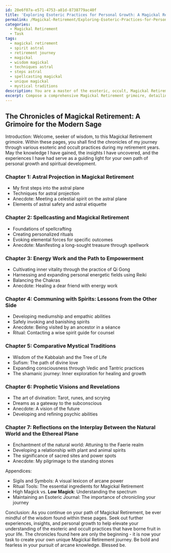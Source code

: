 ```yaml
---
id: 28e6f07a-e571-4753-a81d-8738779ac40f
title: 'Exploring Esoteric Practices for Personal Growth: A Magickal Retirement Grimoire'
permalink: /Magickal-Retirement/Exploring-Esoteric-Practices-for-Personal-Growth-A-Magickal-Retirement-Grimoire/
categories:
  - Magickal Retirement
  - Task
tags:
  - magickal retirement
  - spirit astral
  - retirement journey
  - magickal
  - wisdom magickal
  - techniques astral
  - steps astral
  - spellcasting magickal
  - unique magickal
  - mystical traditions
description: You are a master of the esoteric, occult, Magickal Retirement, you complete tasks to the absolute best of your ability, no matter if you think you were not trained to do the task specifically, you will attempt to do it anyways, since you have performed the tasks you are given with great mastery, accuracy, and deep understanding of what is requested. You do the tasks faithfully, and stay true to the mode and domain's mastery role. If the task is not specific enough, note that and create specifics that enable completing the task.
excerpt: Compose a comprehensive Magickal Retirement grimoire, detailing your journey through various esoteric and occult practices during your retirement years. Chronicle the specific experiences, insights, and personal growth in the domains of astral projection, spellcasting, energy work, and communing with spirits. Include personal anecdotes, illustrations of sigils and symbols, and well-documented rituals that can help future seekers of wisdom in their Magickal Retirement journey. Encourage continued expansion of arcane knowledge in both the terrestrial and celestial realms by adding chapters on comparative mystical traditions, prophetic visions, and reflections on the interplay between the natural world and the ethereal plane.
---
```


## The Chronicles of Magickal Retirement: A Grimoire for the Modern Sage

Introduction:
Welcome, seeker of wisdom, to this Magickal Retirement grimoire. Within these pages, you shall find the chronicles of my journey through various esoteric and occult practices during my retirement years. May the knowledge I have gained, the insights I have uncovered, and the experiences I have had serve as a guiding light for your own path of personal growth and spiritual development.

### Chapter 1: Astral Projection in Magickal Retirement
- My first steps into the astral plane
- Techniques for astral projection
- Anecdote: Meeting a celestial spirit on the astral plane
- Elements of astral safety and astral etiquette

### Chapter 2: Spellcasting and Magickal Retirement
- Foundations of spellcrafting
- Creating personalized rituals
- Evoking elemental forces for specific outcomes
- Anecdote: Manifesting a long-sought treasure through spellwork

### Chapter 3: Energy Work and the Path to Empowerment
- Cultivating inner vitality through the practice of Qi Gong
- Harnessing and expanding personal energetic fields using Reiki
- Balancing the Chakras
- Anecdote: Healing a dear friend with energy work

### Chapter 4: Communing with Spirits: Lessons from the Other Side
- Developing mediumship and empathic abilities
- Safely invoking and banishing spirits
- Anecdote: Being visited by an ancestor in a séance
- Ritual: Contacting a wise spirit guide for counsel

### Chapter 5: Comparative Mystical Traditions
- Wisdom of the Kabbalah and the Tree of Life
- Sufism: The path of divine love
- Expanding consciousness through Vedic and Tantric practices
- The shamanic journey: Inner exploration for healing and growth

### Chapter 6: Prophetic Visions and Revelations
- The art of divination: Tarot, runes, and scrying
- Dreams as a gateway to the subconscious
- Anecdote: A vision of the future
- Developing and refining psychic abilities

### Chapter 7: Reflections on the Interplay Between the Natural World and the Ethereal Plane
- Enchantment of the natural world: Attuning to the Faerie realm
- Developing a relationship with plant and animal spirits
- The significance of sacred sites and power spots
- Anecdote: My pilgrimage to the standing stones

Appendices:
- Sigils and Symbols: A visual lexicon of arcane power
- Ritual Tools: The essential ingredients for Magickal Retirement
- High Magick vs. ****Low Magick****: Understanding the spectrum
- Maintaining an Esoteric Journal: The importance of chronicling your journey

Conclusion:
As you continue on your path of Magickal Retirement, be ever mindful of the wisdom found within these pages. Seek out further experiences, insights, and personal growth to help elevate your understanding of the esoteric and occult practices that have borne fruit in your life. The chronicles found here are only the beginning - it is now your task to create your own unique Magickal Retirement journey. Be bold and fearless in your pursuit of arcane knowledge. Blessed be.
